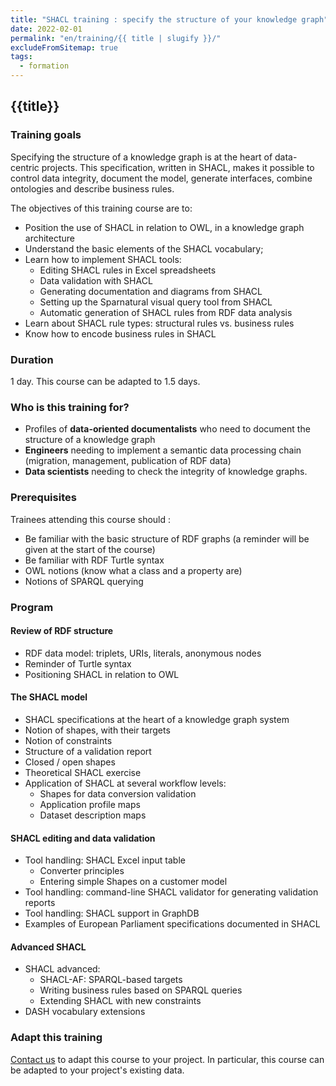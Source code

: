 ```yaml
---
title: "SHACL training : specify the structure of your knowledge graph"
date: 2022-02-01
permalink: "en/training/{{ title | slugify }}/"
excludeFromSitemap: true
tags:
  - formation
---
```


## {{title}}

### Training goals

Specifying the structure of a knowledge graph is at the heart of data-centric projects. This specification, written in SHACL, makes it possible to control data integrity, document the model, generate interfaces, combine ontologies and describe business rules.

The objectives of this training course are to:

- Position the use of SHACL in relation to OWL, in a knowledge graph architecture
- Understand the basic elements of the SHACL vocabulary;
- Learn how to implement SHACL tools:
    - Editing SHACL rules in Excel spreadsheets
    - Data validation with SHACL
    - Generating documentation and diagrams from SHACL
    - Setting up the Sparnatural visual query tool from SHACL
    - Automatic generation of SHACL rules from RDF data analysis
- Learn about SHACL rule types: structural rules vs. business rules
- Know how to encode business rules in SHACL


### Duration

1 day. This course can be adapted to 1.5 days.

### Who is this training for?

- Profiles of **data-oriented documentalists** who need to document the structure of a knowledge graph
- **Engineers** needing to implement a semantic data processing chain (migration, management, publication of RDF data)
- **Data scientists** needing to check the integrity of knowledge graphs.

### Prerequisites

Trainees attending this course should :
  
  - Be familiar with the basic structure of RDF graphs (a reminder will be given at the start of the course)
  - Be familiar with RDF Turtle syntax
  - OWL notions (know what a class and a property are)
  - Notions of SPARQL querying


### Program

#### Review of RDF structure

- RDF data model: triplets, URIs, literals, anonymous nodes
- Reminder of Turtle syntax
- Positioning SHACL in relation to OWL

#### The SHACL model

- SHACL specifications at the heart of a knowledge graph system
- Notion of shapes, with their targets
- Notion of constraints 
- Structure of a validation report
- Closed / open shapes
- Theoretical SHACL exercise
- Application of SHACL at several workflow levels:
  - Shapes for data conversion validation
  - Application profile maps
  - Dataset description maps

#### SHACL editing and data validation

- Tool handling: SHACL Excel input table
  - Converter principles
  - Entering simple Shapes on a customer model
- Tool handling: command-line SHACL validator for generating validation reports
- Tool handling: SHACL support in GraphDB
- Examples of European Parliament specifications documented in SHACL

#### Advanced SHACL

- SHACL advanced:
  - SHACL-AF: SPARQL-based targets
  - Writing business rules based on SPARQL queries
  - Extending SHACL with new constraints
- DASH vocabulary extensions


### Adapt this training

[Contact us](https://www.sparna.fr/en/contact/) to adapt this course to your project. In particular, this course can be adapted to your project's existing data.


